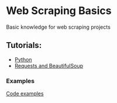 # Web Scraping Basics
Basic knowledge for web scraping projects

## Tutorials:
* [Python](https://github.com/Giapa/Tutorials/blob/master/Web-Scraping-Basics/python.md)
* [Requests and BeautifulSoup](https://github.com/Giapa/Tutorials/blob/master/Web-Scraping-Basics/ReqBs4.md)

### Examples
[Code examples](https://github.com/Giapa/Tutorials/tree/master/Web-Scraping-Basics/Examples)
